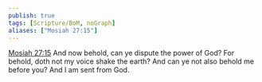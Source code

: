 ```yaml
---
publish: true
tags: [Scripture/BoM, noGraph]
aliases: ["Mosiah 27:15"]
---
```

[Mosiah 27:15](https://churchofjesuschrist.org/study/scriptures/bofm/mosiah/27?lang=eng&id=p15#p15) And now behold, can ye dispute the power of God? For behold, doth not my voice shake the earth? And can ye not also behold me before you? And I am sent from God.
